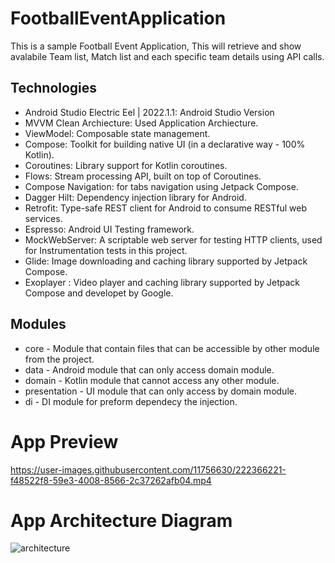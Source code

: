 # FootballEventApplication
This is a sample Football Event Application, This will retrieve and show avalabile Team list, Match list and each specific team details using API calls.

## Technologies

* Android Studio Electric Eel | 2022.1.1: Android Studio Version
* MVVM Clean Archiecture: Used Application Archiecture.
* ViewModel: Composable state management.
* Compose: Toolkit for building native UI (in a declarative way - 100% Kotlin).
* Coroutines: Library support for Kotlin coroutines.
* Flows: Stream processing API, built on top of Coroutines.
* Compose Navigation: for tabs navigation using Jetpack Compose.
* Dagger Hilt: Dependency injection library for Android.
* Retrofit: Type-safe REST client for Android to consume RESTful web services.
* Espresso: Android UI Testing framework.
* MockWebServer: A scriptable web server for testing HTTP clients, used for Instrumentation tests in this project.
* Glide: Image downloading and caching library supported by Jetpack Compose.
* Exoplayer : Video player and caching library supported by Jetpack Compose and developet by Google.

## Modules

* core - Module that contain files that can be accessible by other module from the project. 
* data - Android module that can only access domain module.
* domain - Kotlin module that cannot access any other module.
* presentation - UI module that can only access by domain module.
* di - DI module for preform dependecy the injection.


# App Preview

https://user-images.githubusercontent.com/11756630/222366221-f48522f8-59e3-4008-8566-2c37262afb04.mp4

# App Architecture Diagram

![architecture](https://user-images.githubusercontent.com/11756630/222377667-406cd12e-be08-4b81-a0e1-5dc92c292cfd.png)


